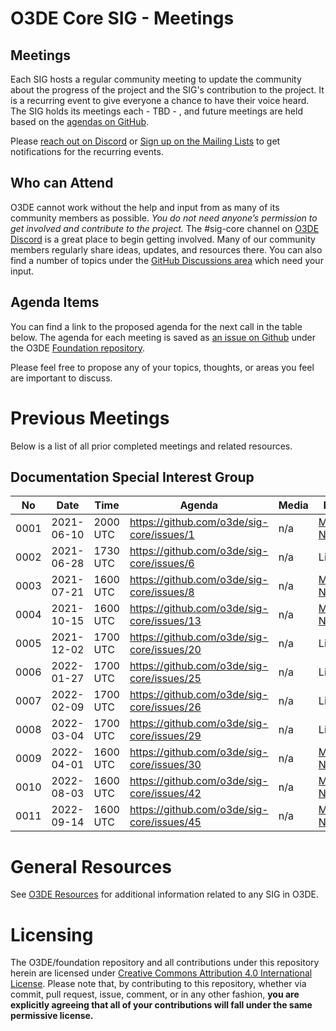 # O3DE Core SIG - Meetings

## Meetings

Each SIG hosts a regular community meeting to update the community about the progress of the project and the SIG's contribution to the project. It is a recurring event to give everyone a chance to have their voice heard. The SIG holds its meetings each - TBD - , and future meetings are held based on the [agendas on GitHub](https://github.com/o3de/foundation/issues?q=is%3Aopen+label%3Asig%2Fcore+label%3Amtg-agenda+).

Please [reach out on Discord](https://discord.gg/p3padwr58u) or [Sign up on the Mailing Lists](https://lists.o3de.org/groups) to get notifications for the recurring events.

## Who can Attend

O3DE cannot work without the help and input from as many of its community members as possible. *You do not need anyone’s permission to get involved and contribute to the project.* The #sig-core channel on [O3DE Discord](https://discord.gg/WtmTC6erDP) is a great place to begin getting involved. Many of our community members regularly share ideas, updates, and resources there. You can also find a number of topics under the [GitHub Discussions area](https://github.com/o3de/foundation/discussions) which need your input.

## Agenda Items

You can find a link to the proposed agenda for the next call in the table below. The agenda for each meeting is saved as [an issue on Github](https://github.com/o3de/foundation/issues?q=label%3Asig%2Fcore+label%3Amtg-agenda+) under the O3DE [Foundation repository](https://github.com/o3de/foundation).

Please feel free to propose any of your topics, thoughts, or areas you feel are important to discuss.

# Previous Meetings

Below is a list of all prior completed meetings and related resources.

## Documentation Special Interest Group

| No   | Date       | Time | Agenda  | Media | Notes | Resources |
| ---- | ---------- | ---- | ------- | ----- | ----- | ---- |
| 0001 | 2021-06-10 | 2000 UTC | https://github.com/o3de/sig-core/issues/1 | n/a | [Meeting Notes](https://github.com/o3de/sig-core/blob/main/meetings/notes/SIG-Core-Notes%20-%202021-06-10.md) | Link |
| 0002 | 2021-06-28 | 1730 UTC | https://github.com/o3de/sig-core/issues/6 | n/a | Link | Link |
| 0003 | 2021-07-21 | 1600 UTC | https://github.com/o3de/sig-core/issues/8 | n/a | [Meeting Notes](https://github.com/o3de/sig-core/blob/main/meetings/notes/SIG-Core-Notes%20-%202021-07-21.md) | Link |
| 0004 | 2021-10-15 | 1600 UTC | https://github.com/o3de/sig-core/issues/13 | n/a | [Meeting Notes](https://github.com/o3de/sig-core/blob/main/meetings/notes/SIG-Core-Notes%20-%202021-10-15.md) | Link |
| 0005 | 2021-12-02 | 1700 UTC | https://github.com/o3de/sig-core/issues/20 | n/a | Link | Link |
| 0006 | 2022-01-27 | 1700 UTC | https://github.com/o3de/sig-core/issues/25 | n/a | Link | Link |
| 0007 | 2022-02-09 | 1700 UTC | https://github.com/o3de/sig-core/issues/26 | n/a | Link | Link |
| 0008 | 2022-03-04 | 1700 UTC | https://github.com/o3de/sig-core/issues/29 | n/a | Link | Link |
| 0009 | 2022-04-01 | 1600 UTC | https://github.com/o3de/sig-core/issues/30 | n/a | [Meeting Notes](https://github.com/o3de/sig-core/blob/main/meetings/notes/SIG-Core-Notes%20-%202022-04-01.md) | Link |
| 0010 | 2022-08-03 | 1600 UTC | https://github.com/o3de/sig-core/issues/42 | n/a | [Meeting Notes](https://github.com/o3de/sig-core/blob/main/meetings/notes/SIG-Core-Notes%20-%202022-08-03.md) | Link |
| 0011 | 2022-09-14 | 1600 UTC | https://github.com/o3de/sig-core/issues/45 | n/a | [Meeting Notes](https://github.com/o3de/sig-core/blob/main/meetings/notes/SIG-Core-Notes%20-%202022-09-14.md) | Link |

# General Resources

See [O3DE Resources](https://o3de.github.io/o3de/foundation) for additional information related to any SIG in O3DE.

# Licensing

The O3DE/foundation repository and all contributions under this repository herein are licensed under [Creative Commons Attribution 4.0 International License](http://creativecommons.org/licenses/by/4.0/). Please note that, by contributing to this repository, whether via commit, pull request, issue, comment, or in any other fashion, **you are explicitly agreeing that all of your contributions will fall under the same permissive license.**
